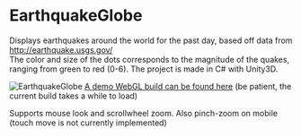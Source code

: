 # EarthquakeGlobe
Displays earthquakes around the world for the past day, based off data from http://earthquake.usgs.gov/   
The color and size of the dots corresponds to the magnitude of the quakes, ranging from green to red (0-6).
The project is made in C# with Unity3D.

![EarthquakeGlobe](http://static.skipwhippet.com/Earthquake/screenshot.png "EarthquakeGlobe screenshot")
[A demo WebGL build can be found here](http://static.skipwhippet.com/Earthquake/) (be patient, the current build takes a while to load)

Supports mouse look and scrollwheel zoom. Also pinch-zoom on mobile (touch move is not currently implemented)




